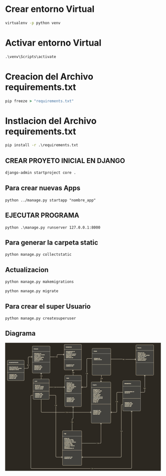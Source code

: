 # Crear entorno Virtual 

```cmd
virtualenv -p python venv
```

# Activar entorno Virtual 

```cmd
.\venv\Scripts\activate
```

# Creacion del Archivo **requirements.txt**

```cmd
pip freeze > "requirements.txt"
```


# Instlacion del Archivo **requirements.txt**

```cmd
pip install -r .\requirements.txt
```
## CREAR PROYETO INICIAL EN DJANGO

```cmd
django-admin startproject core .  
```

## Para crear nuevas Apps
```
python ../manage.py startapp "nombre_app"
```
## EJECUTAR PROGRAMA
```
python .\manage.py runserver 127.0.0.1:8000     
```
## Para generar la carpeta static
```
python manage.py collectstatic
```

## Actualizacion 
```
python manage.py makemigrations
```
```
python manage.py migrate
```

## Para crear el super Usuario
```
python manage.py createsuperuser
```

## Diagrama

![Alt text](./img/diagrama.png)